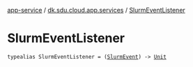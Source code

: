 [app-service](../index.md) / [dk.sdu.cloud.app.services](index.md) / [SlurmEventListener](./-slurm-event-listener.md)

# SlurmEventListener

`typealias SlurmEventListener = (`[`SlurmEvent`](-slurm-event/index.md)`) -> `[`Unit`](https://kotlinlang.org/api/latest/jvm/stdlib/kotlin/-unit/index.html)